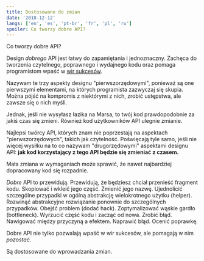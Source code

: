 ```yaml
---
title: Dostosowane do zmian
date: '2018-12-12'
langs: ['en', 'es', 'pt-br', 'fr', 'pl', 'ru']
spoiler: Co tworzy dobre API?
---
```


Co tworzy dobre API?

Design *dobrego* API jest łatwy do zapamiętania i jednoznaczny. Zachęca do tworzenia czytelnego, poprawnego i wydajnego kodu oraz pomaga programistom wpaść w [wir sukcesów](https://blog.codinghorror.com/falling-into-the-pit-of-success/).

Nazywam te trzy aspekty designu "pierwszorzędowymi", ponieważ są one pierwszymi elementami, na których programista zazwyczaj się skupia. Można pójść na kompromis z niektórymi z nich, zrobić ustępstwa, ale zawsze się o nich myśli.

Jednak, jeśli nie wysyłasz łazika na Marsa, to twój kod prawdopodobnie za jakiś czas się zmieni. Również kod użytkowników API ulegnie zmianie.

Najlepsi twórcy API, których znam nie poprzestają na aspektach "pierwszorzędowych", takich jak czytelność. Poświęcają tyle samo, jeśli nie więcej wysiłku na to co nazywam "drugorzędowymi" aspektami designu API: **jak kod korzystający z tego API będzie się zmieniać z czasem.**

Mała zmiana w wymaganiach może sprawić, że nawet najbardziej dopracowany kod się rozpadnie.

*Dobre* API to przewidują. Przewidują, że będziesz chciał przenieść fragment kodu. Skopiować i wkleić jego część. Zmienić jego nazwę. Ujednolicić szczególne przypadki w ogólną abstrakcję wielokrotnego użytku (helper). Rozwinąć abstrakcyjne rozwiązanie ponownie do szczególnych przypadków. Obejść problem (dodać hack). Zoptymalizować wąskie gardło (bottleneck). Wyrzucić część kodu i zacząć od nowa. Zrobić błąd. Nawigować między przyczyną a efektem. Naprawić błąd. Ocenić poprawkę.

Dobre API nie tylko pozwalają wpaść w wir sukcesów, ale pomagają w nim *pozostać*.

Są dostosowane do wprowadzania zmian.
